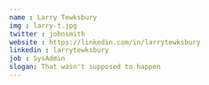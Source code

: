 ```yaml
---
name : Larry Tewksbury
img : larry-t.jpg
twitter : johnsmith
website : https://linkedin.com/in/larrytewksbury
linkedin : larrytewksbury
job : SysAdmin
slogan: That wasn't supposed to happen
---
```


